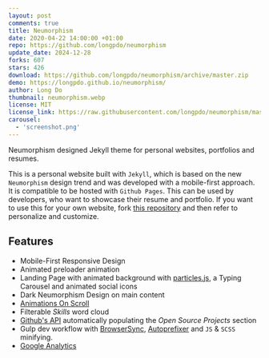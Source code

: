 ```yaml
---
layout: post
comments: true
title: Neumorphism
date: 2020-04-22 14:00:00 +01:00
repo: https://github.com/longpdo/neumorphism
update_date: 2024-12-28
forks: 607
stars: 426
download: https://github.com/longpdo/neumorphism/archive/master.zip
demo: https://longpdo.github.io/neumorphism/
author: Long Do
thumbnail: neumorphism.webp
license: MIT
license_link: https://raw.githubusercontent.com/longpdo/neumorphism/master/LICENSE
carousel:
  - 'screenshot.png'
---
```


Neumorphism designed Jekyll theme for personal websites, portfolios and resumes.

This is a personal website built with `Jekyll`, which is based on the new `Neumorphism` design trend and was developed with a mobile-first approach. It is compatible to be hosted with `Github Pages`. This can be used by developers, who want to showcase their resume and portfolio. If you want to use this for your own website, fork [this repository](https://github.com/longpdo/neumorphism) and then refer to personalize and customize.

## Features

* Mobile-First Responsive Design
* Animated preloader animation
* Landing Page with animated background with [particles.js](https://vincentgarreau.com/particles.js/), a Typing Carousel and animated social icons
* Dark Neumorphism Design on main content
* [Animations On Scroll](https://michalsnik.github.io/aos/)
* Filterable *Skills* word cloud
* [Github's API](https://developer.github.com/v3/) automatically populating the *Open Source Projects* section
* Gulp dev workflow with [BrowserSync](https://browsersync.io/), [Autoprefixer](https://autoprefixer.github.io/) and `JS` & `SCSS` minifying.
* [Google Analytics](https://analytics.google.com/)
